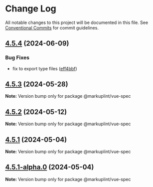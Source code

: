 # Change Log

All notable changes to this project will be documented in this file.
See [Conventional Commits](https://conventionalcommits.org) for commit guidelines.

## [4.5.4](https://github.com/markuplint/markuplint/compare/@markuplint/vue-spec@4.5.3...@markuplint/vue-spec@4.5.4) (2024-06-09)

### Bug Fixes

- fix to export type files ([eff4bbf](https://github.com/markuplint/markuplint/commit/eff4bbfd127574809dc5e15d7cafe87699758ee0))

## [4.5.3](https://github.com/markuplint/markuplint/compare/@markuplint/vue-spec@4.5.2...@markuplint/vue-spec@4.5.3) (2024-05-28)

**Note:** Version bump only for package @markuplint/vue-spec

## [4.5.2](https://github.com/markuplint/markuplint/compare/@markuplint/vue-spec@4.5.1...@markuplint/vue-spec@4.5.2) (2024-05-12)

**Note:** Version bump only for package @markuplint/vue-spec

## [4.5.1](https://github.com/markuplint/markuplint/compare/@markuplint/vue-spec@4.5.1-alpha.0...@markuplint/vue-spec@4.5.1) (2024-05-04)

**Note:** Version bump only for package @markuplint/vue-spec

## [4.5.1-alpha.0](https://github.com/markuplint/markuplint/compare/@markuplint/vue-spec@4.5.0...@markuplint/vue-spec@4.5.1-alpha.0) (2024-05-04)

**Note:** Version bump only for package @markuplint/vue-spec
